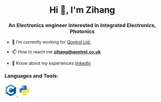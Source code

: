 <h1 align="center">Hi 👋, I'm Zihang</h1>
<h3 align="center">An Electronics engineer interested in Integrated Electronics, Photonics</h3>

- 🔭 I’m currently working for [Qontrol Ltd.](https://qontrol.co.uk/)

- 📫 How to reach me **zihang@qontrol.co.uk**

- 📄 Know about my experiences [linkedin](https://www.linkedin.com/in/zihang-yang-ab9a2620b/)


<h3 align="left">Languages and Tools:</h3>
<p align="left"> <a href="https://www.cprogramming.com/" target="_blank" rel="noreferrer"> <img src="https://raw.githubusercontent.com/devicons/devicon/master/icons/c/c-original.svg" alt="c" width="40" height="40"/> </a> <a href="https://www.python.org" target="_blank" rel="noreferrer"> <img src="https://raw.githubusercontent.com/devicons/devicon/master/icons/python/python-original.svg" alt="python" width="40" height="40"/> </a> </p>

